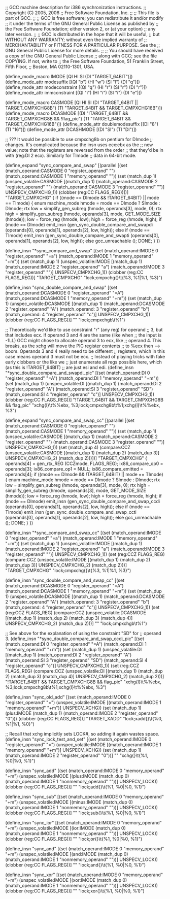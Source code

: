 ;; GCC machine description for i386 synchronization instructions.
;; Copyright (C) 2005, 2006
;; Free Software Foundation, Inc.
;;
;; This file is part of GCC.
;;
;; GCC is free software; you can redistribute it and/or modify
;; it under the terms of the GNU General Public License as published by
;; the Free Software Foundation; either version 2, or (at your option)
;; any later version.
;;
;; GCC is distributed in the hope that it will be useful,
;; but WITHOUT ANY WARRANTY; without even the implied warranty of
;; MERCHANTABILITY or FITNESS FOR A PARTICULAR PURPOSE.  See the
;; GNU General Public License for more details.
;;
;; You should have received a copy of the GNU General Public License
;; along with GCC; see the file COPYING.  If not, write to
;; the Free Software Foundation, 51 Franklin Street, Fifth Floor,
;; Boston, MA 02110-1301, USA.

(define_mode_macro IMODE [QI HI SI (DI "TARGET_64BIT")])
(define_mode_attr modesuffix [(QI "b") (HI "w") (SI "l") (DI "q")])
(define_mode_attr modeconstraint [(QI "q") (HI "r") (SI "r") (DI "r")])
(define_mode_attr immconstraint [(QI "i") (HI "i") (SI "i") (DI "e")])

(define_mode_macro CASMODE [QI HI SI (DI "TARGET_64BIT || TARGET_CMPXCHG8B")
			   (TI "TARGET_64BIT && TARGET_CMPXCHG16B")])
(define_mode_macro DCASMODE
  [(DI "!TARGET_64BIT && TARGET_CMPXCHG8B && !flag_pic")
   (TI "TARGET_64BIT && TARGET_CMPXCHG16B")])
(define_mode_attr doublemodesuffix [(DI "8") (TI "16")])
(define_mode_attr DCASHMODE [(DI "SI") (TI "DI")])

;; ??? It would be possible to use cmpxchg8b on pentium for DImode
;; changes.  It's complicated because the insn uses ecx:ebx as the
;; new value; note that the registers are reversed from the order
;; that they'd be in with (reg:DI 2 ecx).  Similarly for TImode 
;; data in 64-bit mode.

(define_expand "sync_compare_and_swap<mode>"
  [(parallel
    [(set (match_operand:CASMODE 0 "register_operand" "")
	  (match_operand:CASMODE 1 "memory_operand" ""))
     (set (match_dup 1)
	  (unspec_volatile:CASMODE
	    [(match_dup 1)
	     (match_operand:CASMODE 2 "register_operand" "")
	     (match_operand:CASMODE 3 "register_operand" "")]
	    UNSPECV_CMPXCHG_1))
     (clobber (reg:CC FLAGS_REG))])]
  "TARGET_CMPXCHG"
{
  if ((<MODE>mode == DImode && !TARGET_64BIT) || <MODE>mode == TImode)
    {
      enum machine_mode hmode = <MODE>mode == DImode ? SImode : DImode;
      rtx low = simplify_gen_subreg (hmode, operands[3], <MODE>mode, 0);
      rtx high = simplify_gen_subreg (hmode, operands[3], <MODE>mode,
				      GET_MODE_SIZE (hmode));
      low = force_reg (hmode, low);
      high = force_reg (hmode, high);
      if (<MODE>mode == DImode)
	emit_insn (gen_sync_double_compare_and_swapdi
		   (operands[0], operands[1], operands[2], low, high));
      else if (<MODE>mode == TImode)
	emit_insn (gen_sync_double_compare_and_swapti
		   (operands[0], operands[1], operands[2], low, high));
      else
	gcc_unreachable ();
      DONE;
    }
})

(define_insn "*sync_compare_and_swap<mode>"
  [(set (match_operand:IMODE 0 "register_operand" "=a")
	(match_operand:IMODE 1 "memory_operand" "+m"))
   (set (match_dup 1)
	(unspec_volatile:IMODE
	  [(match_dup 1)
	   (match_operand:IMODE 2 "register_operand" "a")
	   (match_operand:IMODE 3 "register_operand" "<modeconstraint>")]
	  UNSPECV_CMPXCHG_1))
   (clobber (reg:CC FLAGS_REG))]
  "TARGET_CMPXCHG"
  "lock\;cmpxchg{<modesuffix>}\t{%3, %1|%1, %3}")

(define_insn "sync_double_compare_and_swap<mode>"
  [(set (match_operand:DCASMODE 0 "register_operand" "=A")
	(match_operand:DCASMODE 1 "memory_operand" "+m"))
   (set (match_dup 1)
	(unspec_volatile:DCASMODE
	  [(match_dup 1)
	   (match_operand:DCASMODE 2 "register_operand" "A")
	   (match_operand:<DCASHMODE> 3 "register_operand" "b")
	   (match_operand:<DCASHMODE> 4 "register_operand" "c")]
	  UNSPECV_CMPXCHG_1))
   (clobber (reg:CC FLAGS_REG))]
  ""
  "lock\;cmpxchg<doublemodesuffix>b\t%1")

;; Theoretically we'd like to use constraint "r" (any reg) for operand
;; 3, but that includes ecx.  If operand 3 and 4 are the same (like when
;; the input is -1LL) GCC might chose to allocate operand 3 to ecx, like
;; operand 4.  This breaks, as the xchg will move the PIC register contents
;; to %ecx then --> boom.  Operands 3 and 4 really need to be different
;; registers, which in this case means operand 3 must not be ecx.
;; Instead of playing tricks with fake early clobbers or the like we
;; just enumerate all regs possible here, which (as this is !TARGET_64BIT)
;; are just esi and edi.
(define_insn "*sync_double_compare_and_swapdi_pic"
  [(set (match_operand:DI 0 "register_operand" "=A")
	(match_operand:DI 1 "memory_operand" "+m"))
   (set (match_dup 1)
	(unspec_volatile:DI
	  [(match_dup 1)
	   (match_operand:DI 2 "register_operand" "A")
	   (match_operand:SI 3 "register_operand" "SD")
	   (match_operand:SI 4 "register_operand" "c")]
	  UNSPECV_CMPXCHG_1))
   (clobber (reg:CC FLAGS_REG))]
  "!TARGET_64BIT && TARGET_CMPXCHG8B && flag_pic"
  "xchg{l}\t%%ebx, %3\;lock\;cmpxchg8b\t%1\;xchg{l}\t%%ebx, %3")

(define_expand "sync_compare_and_swap_cc<mode>"
  [(parallel
    [(set (match_operand:CASMODE 0 "register_operand" "")
	  (match_operand:CASMODE 1 "memory_operand" ""))
     (set (match_dup 1)
	  (unspec_volatile:CASMODE
	    [(match_dup 1)
	     (match_operand:CASMODE 2 "register_operand" "")
	     (match_operand:CASMODE 3 "register_operand" "")]
	    UNSPECV_CMPXCHG_1))
     (set (match_dup 4)
	  (compare:CCZ
	    (unspec_volatile:CASMODE
	      [(match_dup 1) (match_dup 2) (match_dup 3)] UNSPECV_CMPXCHG_2)
	    (match_dup 2)))])]
  "TARGET_CMPXCHG"
{
  operands[4] = gen_rtx_REG (CCZmode, FLAGS_REG);
  ix86_compare_op0 = operands[3];
  ix86_compare_op1 = NULL;
  ix86_compare_emitted = operands[4];
  if ((<MODE>mode == DImode && !TARGET_64BIT) || <MODE>mode == TImode)
    {
      enum machine_mode hmode = <MODE>mode == DImode ? SImode : DImode;
      rtx low = simplify_gen_subreg (hmode, operands[3], <MODE>mode, 0);
      rtx high = simplify_gen_subreg (hmode, operands[3], <MODE>mode,
				      GET_MODE_SIZE (hmode));
      low = force_reg (hmode, low);
      high = force_reg (hmode, high);
      if (<MODE>mode == DImode)
	emit_insn (gen_sync_double_compare_and_swap_ccdi
		   (operands[0], operands[1], operands[2], low, high));
      else if (<MODE>mode == TImode)
	emit_insn (gen_sync_double_compare_and_swap_ccti
		   (operands[0], operands[1], operands[2], low, high));
      else
	gcc_unreachable ();
      DONE;
    }
})

(define_insn "*sync_compare_and_swap_cc<mode>"
  [(set (match_operand:IMODE 0 "register_operand" "=a")
	(match_operand:IMODE 1 "memory_operand" "+m"))
   (set (match_dup 1)
	(unspec_volatile:IMODE
	  [(match_dup 1)
	   (match_operand:IMODE 2 "register_operand" "a")
	   (match_operand:IMODE 3 "register_operand" "<modeconstraint>")]
	  UNSPECV_CMPXCHG_1))
   (set (reg:CCZ FLAGS_REG)
	(compare:CCZ
	  (unspec_volatile:IMODE
	    [(match_dup 1) (match_dup 2) (match_dup 3)] UNSPECV_CMPXCHG_2)
	  (match_dup 2)))]
  "TARGET_CMPXCHG"
  "lock\;cmpxchg{<modesuffix>}\t{%3, %1|%1, %3}")

(define_insn "sync_double_compare_and_swap_cc<mode>"
  [(set (match_operand:DCASMODE 0 "register_operand" "=A")
	(match_operand:DCASMODE 1 "memory_operand" "+m"))
   (set (match_dup 1)
	(unspec_volatile:DCASMODE
	  [(match_dup 1)
	   (match_operand:DCASMODE 2 "register_operand" "A")
	   (match_operand:<DCASHMODE> 3 "register_operand" "b")
	   (match_operand:<DCASHMODE> 4 "register_operand" "c")]
	  UNSPECV_CMPXCHG_1))
   (set (reg:CCZ FLAGS_REG)
	(compare:CCZ
	  (unspec_volatile:DCASMODE
	    [(match_dup 1) (match_dup 2) (match_dup 3) (match_dup 4)]
	    UNSPECV_CMPXCHG_2)
	  (match_dup 2)))]
  ""
  "lock\;cmpxchg<doublemodesuffix>b\t%1")

;; See above for the explanation of using the constraint "SD" for
;; operand 3.
(define_insn "*sync_double_compare_and_swap_ccdi_pic"
  [(set (match_operand:DI 0 "register_operand" "=A")
	(match_operand:DI 1 "memory_operand" "+m"))
   (set (match_dup 1)
	(unspec_volatile:DI
	  [(match_dup 1)
	   (match_operand:DI 2 "register_operand" "A")
	   (match_operand:SI 3 "register_operand" "SD")
	   (match_operand:SI 4 "register_operand" "c")]
	  UNSPECV_CMPXCHG_1))
   (set (reg:CCZ FLAGS_REG)
	(compare:CCZ
	  (unspec_volatile:DI
	    [(match_dup 1) (match_dup 2) (match_dup 3) (match_dup 4)]
	    UNSPECV_CMPXCHG_2)
	  (match_dup 2)))]
  "!TARGET_64BIT && TARGET_CMPXCHG8B && flag_pic"
  "xchg{l}\t%%ebx, %3\;lock\;cmpxchg8b\t%1\;xchg{l}\t%%ebx, %3")

(define_insn "sync_old_add<mode>"
  [(set (match_operand:IMODE 0 "register_operand" "=<modeconstraint>")
	(unspec_volatile:IMODE
	  [(match_operand:IMODE 1 "memory_operand" "+m")] UNSPECV_XCHG))
   (set (match_dup 1)
	(plus:IMODE (match_dup 1)
		    (match_operand:IMODE 2 "register_operand" "0")))
   (clobber (reg:CC FLAGS_REG))]
  "TARGET_XADD"
  "lock\;xadd{<modesuffix>}\t{%0, %1|%1, %0}")

;; Recall that xchg implicitly sets LOCK#, so adding it again wastes space.
(define_insn "sync_lock_test_and_set<mode>"
  [(set (match_operand:IMODE 0 "register_operand" "=<modeconstraint>")
	(unspec_volatile:IMODE
	  [(match_operand:IMODE 1 "memory_operand" "+m")] UNSPECV_XCHG))
   (set (match_dup 1)
	(match_operand:IMODE 2 "register_operand" "0"))]
  ""
  "xchg{<modesuffix>}\t{%1, %0|%0, %1}")

(define_insn "sync_add<mode>"
  [(set (match_operand:IMODE 0 "memory_operand" "+m")
	(unspec_volatile:IMODE
	  [(plus:IMODE (match_dup 0)
	     (match_operand:IMODE 1 "nonmemory_operand" "<modeconstraint><immconstraint>"))]
	  UNSPECV_LOCK))
   (clobber (reg:CC FLAGS_REG))]
  ""
  "lock\;add{<modesuffix>}\t{%1, %0|%0, %1}")

(define_insn "sync_sub<mode>"
  [(set (match_operand:IMODE 0 "memory_operand" "+m")
	(unspec_volatile:IMODE
	  [(minus:IMODE (match_dup 0)
	     (match_operand:IMODE 1 "nonmemory_operand" "<modeconstraint><immconstraint>"))]
	  UNSPECV_LOCK))
   (clobber (reg:CC FLAGS_REG))]
  ""
  "lock\;sub{<modesuffix>}\t{%1, %0|%0, %1}")

(define_insn "sync_ior<mode>"
  [(set (match_operand:IMODE 0 "memory_operand" "+m")
	(unspec_volatile:IMODE
	  [(ior:IMODE (match_dup 0)
	     (match_operand:IMODE 1 "nonmemory_operand" "<modeconstraint><immconstraint>"))]
	  UNSPECV_LOCK))
   (clobber (reg:CC FLAGS_REG))]
  ""
  "lock\;or{<modesuffix>}\t{%1, %0|%0, %1}")

(define_insn "sync_and<mode>"
  [(set (match_operand:IMODE 0 "memory_operand" "+m")
	(unspec_volatile:IMODE
	  [(and:IMODE (match_dup 0)
	     (match_operand:IMODE 1 "nonmemory_operand" "<modeconstraint><immconstraint>"))]
	  UNSPECV_LOCK))
   (clobber (reg:CC FLAGS_REG))]
  ""
  "lock\;and{<modesuffix>}\t{%1, %0|%0, %1}")

(define_insn "sync_xor<mode>"
  [(set (match_operand:IMODE 0 "memory_operand" "+m")
	(unspec_volatile:IMODE
	  [(xor:IMODE (match_dup 0)
	     (match_operand:IMODE 1 "nonmemory_operand" "<modeconstraint><immconstraint>"))]
	  UNSPECV_LOCK))
   (clobber (reg:CC FLAGS_REG))]
  ""
  "lock\;xor{<modesuffix>}\t{%1, %0|%0, %1}")
